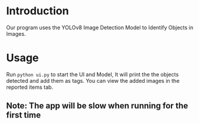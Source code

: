 # Introduction

Our program uses the YOLOv8 Image Detection Model to Identify Objects in Images.

# Usage
Run `python ui.py` to start the UI and Model, It will print the the objects detected and add them as tags. You can view the added images in the reported items tab.

## Note: The app will be slow when running for the first time
